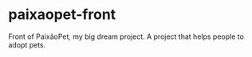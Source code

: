 # paixaopet-front

Front of PaixãoPet, my big dream project. A project that helps people to adopt pets.
